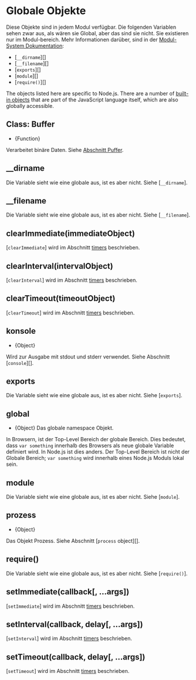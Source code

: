 # Globale Objekte

<!--introduced_in=v0.10.0-->
<!-- type=misc -->

Diese Objekte sind in jedem Modul verfügbar. Die folgenden Variablen sehen zwar aus, als wären sie Global, aber das sind sie nicht. Sie existieren nur im Modul-bereich. Mehr Informationen darüber, sind in der [Modul-System Dokumentation](modules.html):

- [`__dirname`][]
- [`__filename`][]
- [`exports`][]
- [`module`][]
- [`require()`][]

The objects listed here are specific to Node.js. There are a number of [built-in objects](https://developer.mozilla.org/en-US/docs/Web/JavaScript/Reference/Global_Objects) that are part of the JavaScript language itself, which are also globally accessible.

## Class: Buffer
<!-- YAML
added: v0.1.103
-->

<!-- type=global -->

* {Function}

Verarbeitet binäre Daten. Siehe [Abschnitt Puffer](buffer.html).

## \_\_dirname

Die Variable sieht wie eine globale aus, ist es aber nicht. Siehe [`__dirname`].

## \_\_filename

Die Variable sieht wie eine globale aus, ist es aber nicht. Siehe [`__filename`].

## clearImmediate(immediateObject)
<!-- YAML
added: v0.9.1
-->

<!--type=global-->

[`clearImmediate`] wird im Abschnitt [timers](timers.html) beschrieben.

## clearInterval(intervalObject)
<!-- YAML
added: v0.0.1
-->

<!--type=global-->

[`clearInterval`] wird im Abschnitt [timers](timers.html) beschrieben.

## clearTimeout(timeoutObject)
<!-- YAML
added: v0.0.1
-->

<!--type=global-->

[`clearTimeout`] wird im Abschnitt [timers](timers.html) beschrieben.

## konsole
<!-- YAML
added: v0.1.100
-->

<!-- type=global -->

* {Object}

Wird zur Ausgabe mit stdout und stderr verwendet. Siehe Abschnitt [`console`][].

## exports

Die Variable sieht wie eine globale aus, ist es aber nicht. Siehe [`exports`].

## global
<!-- YAML
added: v0.1.27
-->

<!-- type=global -->

* {Object} Das globale namespace Objekt.

In Browsern, ist der Top-Level Bereich der globale Bereich. Dies bedeutet, dass `var something` innerhalb des Browsers als neue globale Variable definiert wird. In Node.js ist dies anders. Der Top-Level Bereich ist nicht der Globale Bereich; `var something` wird innerhalb eines Node.js Moduls lokal sein.

## module

Die Variable sieht wie eine globale aus, ist es aber nicht. Siehe [`module`].

## prozess
<!-- YAML
added: v0.1.7
-->

<!-- type=global -->

* {Object}

Das Objekt Prozess. Siehe Abschnitt [`process` object][].

## require()

Die Variable sieht wie eine globale aus, ist es aber nicht. Siehe [`require()`].

## setImmediate(callback[, ...args])
<!-- YAML
added: v0.9.1
-->

<!-- type=global -->

[`setImmediate`] wird im Abschnitt [timers](timers.html) beschrieben.

## setInterval(callback, delay[, ...args])
<!-- YAML
added: v0.0.1
-->

<!-- type=global -->

[`setInterval`] wird im Abschnitt [timers](timers.html) beschrieben.

## setTimeout(callback, delay[, ...args])
<!-- YAML
added: v0.0.1
-->

<!-- type=global -->

[`setTimeout`] wird im Abschnitt [timers](timers.html) beschrieben.
